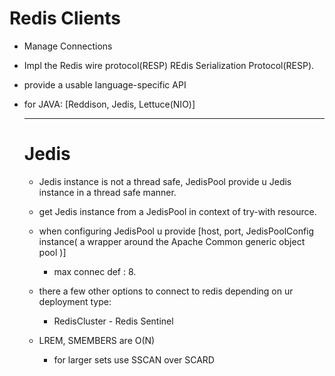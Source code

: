 # Redis Clients

- Manage Connections
- Impl the Redis wire protocol(RESP) REdis Serialization Protocol(RESP).
- provide a usable language-specific API
- for JAVA:
  [Reddison, Jedis, Lettuce(NIO)]
  ***


    # Jedis
    - Jedis instance is not a thread safe, JedisPool provide u Jedis instance in a thread safe manner.
    - get Jedis instance from a JedisPool in context of try-with resource.
    - when configuring JedisPool u provide
       [host, port, JedisPoolConfig instance( a wrapper around the Apache Common generic object pool )]
       - max connec def : 8.
    - there a few other options to connect to redis depending on ur deployment type:
      - RedisCluster - Redis Sentinel

    - LREM, SMEMBERS are O(N)
      - for larger sets use SSCAN over SCARD
